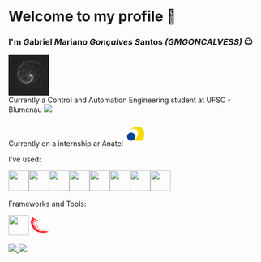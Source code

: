 # Welcome to my profile 🖖
### I'm ***G***abriel ***M***ariano ***Gonçalves*** ***S***antos ***(GMGONCALVESS)*** 😉
<img align="center" src="https://github.com/GMGONCALVESS/GMGONCALVESS/blob/main/9T2X.gif" widht="80" height="80">

<div>
    Currently a Control and Automation Engineering student at UFSC - Blumenau <img src="https://upload.wikimedia.org/wikipedia/commons/6/6f/Brasao_UFSC_vertical_extenso.svg" widht="50" height="50">

Currently on a internship ar Anatel<img src="https://github.com/GMGONCALVESS/GMGONCALVESS/blob/main/image-removebg-preview%20(1).png" widht="50" height="50">      
</div>


I've used:

<img src="https://cdn.jsdelivr.net/gh/devicons/devicon@latest/icons/matlab/matlab-original.svg" width="40" height="40" /><img src="https://cdn.jsdelivr.net/gh/devicons/devicon@latest/icons/c/c-original.svg" width="40" height="40"/><img src="https://cdn.jsdelivr.net/gh/devicons/devicon@latest/icons/cplusplus/cplusplus-original.svg" width="40" height="40" /><img src="https://cdn.jsdelivr.net/gh/devicons/devicon@latest/icons/python/python-original.svg" width="40" height="40" /><img src="https://cdn.jsdelivr.net/gh/devicons/devicon@latest/icons/arduino/arduino-original.svg" width="40" height="40" /><img src="https://cdn.jsdelivr.net/gh/devicons/devicon@latest/icons/css3/css3-original.svg" width="40" height="40" /><img src="https://cdn.jsdelivr.net/gh/devicons/devicon@latest/icons/html5/html5-original.svg"  width="40" height="40" /><img src="https://cdn.jsdelivr.net/gh/devicons/devicon@latest/icons/javascript/javascript-original.svg" width="40" height="40" />

Frameworks and Tools:

<img src="https://cdn.jsdelivr.net/gh/devicons/devicon@latest/icons/opencv/opencv-original.svg" width="40" height="40" /><img src="https://github.com/GMGONCALVESS/GMGONCALVESS/blob/main/image (1).png" width="40" height="40" />

<div>
<a href="https://github.com/GMGONCALVESS">
<img loading="lazy" height="180em" src="https://github-readme-stats.vercel.app/api/top-langs/?username=GMGONCALVESS&layout=compact&langs_count=7&theme=dracula"/>
<img loading="lazy" height="180em" src="https://github-readme-stats.vercel.app/api?username=GMGONCALVESS&show_icons=true&theme=dracula&include_all_commits=true&count_private=true"/>
</div>
          
            
          
          
          
          
          
          
          
          
          

<!--
**GMGONCALVESS/GMGONCALVESS** is a ✨ _special_ ✨ repository because its `README.md` (this file) appears on your GitHub profile.

Here are some ideas to get you started:

- 🔭 I’m currently working on ...
- 🌱 I’m currently learning ...
- 👯 I’m looking to collaborate on ...
- 🤔 I’m looking for help with ...
- 💬 Ask me about ...
- 📫 How to reach me: ...
- 😄 Pronouns: ...
- ⚡ Fun fact: ...
-->
